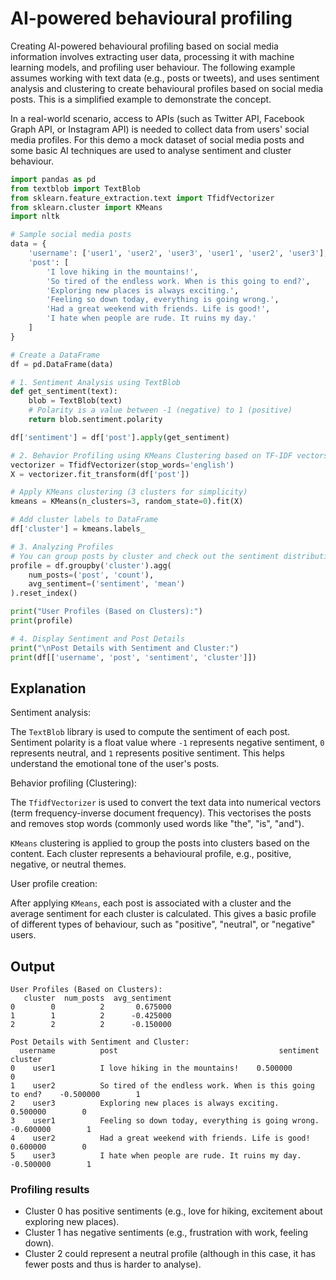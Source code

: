 # AI-powered behavioural profiling

Creating AI-powered behavioural profiling based on social media information involves extracting user data, processing 
it with machine learning models, and profiling user behaviour. The following example assumes working with text data 
(e.g., posts or tweets), and uses sentiment analysis and clustering to create behavioural profiles based on social 
media posts. This is a simplified example to demonstrate the concept.

In a real-world scenario, access to APIs (such as Twitter API, Facebook Graph API, or Instagram API) is needed to 
collect data from users' social media profiles. For this demo a mock dataset of social media posts and some basic AI 
techniques are used to analyse sentiment and cluster behaviour.

```python
import pandas as pd
from textblob import TextBlob
from sklearn.feature_extraction.text import TfidfVectorizer
from sklearn.cluster import KMeans
import nltk

# Sample social media posts
data = {
    'username': ['user1', 'user2', 'user3', 'user1', 'user2', 'user3'],
    'post': [
        'I love hiking in the mountains!',
        'So tired of the endless work. When is this going to end?',
        'Exploring new places is always exciting.',
        'Feeling so down today, everything is going wrong.',
        'Had a great weekend with friends. Life is good!',
        'I hate when people are rude. It ruins my day.'
    ]
}

# Create a DataFrame
df = pd.DataFrame(data)

# 1. Sentiment Analysis using TextBlob
def get_sentiment(text):
    blob = TextBlob(text)
    # Polarity is a value between -1 (negative) to 1 (positive)
    return blob.sentiment.polarity

df['sentiment'] = df['post'].apply(get_sentiment)

# 2. Behavior Profiling using KMeans Clustering based on TF-IDF vectors
vectorizer = TfidfVectorizer(stop_words='english')
X = vectorizer.fit_transform(df['post'])

# Apply KMeans clustering (3 clusters for simplicity)
kmeans = KMeans(n_clusters=3, random_state=0).fit(X)

# Add cluster labels to DataFrame
df['cluster'] = kmeans.labels_

# 3. Analyzing Profiles
# You can group posts by cluster and check out the sentiment distribution for each group
profile = df.groupby('cluster').agg(
    num_posts=('post', 'count'),
    avg_sentiment=('sentiment', 'mean')
).reset_index()

print("User Profiles (Based on Clusters):")
print(profile)

# 4. Display Sentiment and Post Details
print("\nPost Details with Sentiment and Cluster:")
print(df[['username', 'post', 'sentiment', 'cluster']])
```

## Explanation

Sentiment analysis:

The `TextBlob` library is used to compute the sentiment of each post. Sentiment polarity is a float value where `-1` 
represents negative sentiment, `0` represents neutral, and `1` represents positive sentiment. This helps understand 
the emotional tone of the user's posts.

Behavior profiling (Clustering):

The `TfidfVectorizer` is used to convert the text data into numerical vectors (term frequency-inverse document 
frequency). This vectorises the posts and removes stop words (commonly used words like "the", "is", "and").

`KMeans` clustering is applied to group the posts into clusters based on the content. Each cluster represents a 
behavioural profile, e.g., positive, negative, or neutral themes.

User profile creation:

After applying `KMeans`, each post is associated with a cluster and the average sentiment for each cluster is 
calculated. This gives a basic profile of different types of behaviour, such as "positive", "neutral", or "negative" 
users.

## Output

```text
User Profiles (Based on Clusters):
   cluster  num_posts  avg_sentiment
0        0          2       0.675000
1        1          2      -0.425000
2        2          2      -0.150000

Post Details with Sentiment and Cluster:
  username          post                                    sentiment              cluster
0    user1          I love hiking in the mountains!    0.500000        0
1    user2          So tired of the endless work. When is this going to end?    -0.500000        1
2    user3          Exploring new places is always exciting.    0.500000        0
3    user1          Feeling so down today, everything is going wrong.    -0.600000        1
4    user2          Had a great weekend with friends. Life is good!    0.600000        0
5    user3          I hate when people are rude. It ruins my day.    -0.500000        1

```

### Profiling results

* Cluster 0 has positive sentiments (e.g., love for hiking, excitement about exploring new places).
* Cluster 1 has negative sentiments (e.g., frustration with work, feeling down).
* Cluster 2 could represent a neutral profile (although in this case, it has fewer posts and thus is harder to analyse).
